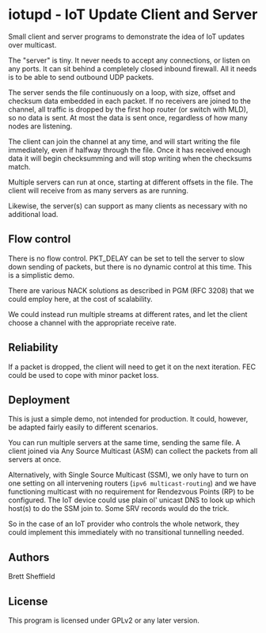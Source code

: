 # iotupd - IoT Update Client and Server

Small client and server programs to demonstrate the idea of IoT updates over multicast.

The "server" is tiny.  It never needs to accept any connections, or listen on any ports.  It can sit behind a completely closed inbound firewall.  All it needs is to be able to send outbound UDP packets.

The server sends the file continuously on a loop, with size, offset  and checksum data embedded in each packet.  If no receivers are joined to the channel, all traffic is dropped by the first hop router (or switch with MLD), so no data is sent.  At most the data is sent once, regardless of how many nodes are listening.

The client can join the channel at any time, and will start writing the file immediately, even if halfway through the file.  Once it has received enough data it will begin checksumming and will stop writing when the checksums match.

Multiple servers can run at once, starting at different offsets in the file.  The client will receive from as many servers as are running.

Likewise, the server(s) can support as many clients as necessary with no additional load.


## Flow control

There is no flow control.  PKT_DELAY can be set to tell the server to slow down sending of packets, but there is no dynamic control at this time.  This is a simplistic demo.

There are various NACK solutions as described in PGM (RFC 3208) that we could employ here, at the cost of scalability.

We could instead run multiple streams at different rates, and let the client choose a channel with the appropriate receive rate.


## Reliability

If a packet is dropped, the client will need to get it on the next iteration.  FEC could be used to cope with minor packet loss.


## Deployment

This is just a simple demo, not intended for production.  It could, however, be adapted fairly easily to different scenarios.

You can run multiple servers at the same time, sending the same file.  A client joined via Any Source Multicast (ASM) can collect the packets from all servers at once.

Alternatively, with Single Source Multicast (SSM), we only have to turn on one setting on all intervening routers (`ipv6 multicast-routing`) and we have functioning multicast with no requirement for Rendezvous Points (RP) to be configured.  The IoT device could use plain ol' unicast DNS to look up which host(s) to do the SSM join to.  Some SRV records would do the trick.

So in the case of an IoT provider who controls the whole network, they could implement this immediately with no transitional tunnelling needed.

## Authors

Brett Sheffield

## License

This program is licensed under GPLv2 or any later version.
